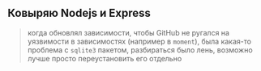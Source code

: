## Ковыряю Nodejs и Express

> когда обновлял зависимости, чтобы GitHub не ругался на уязвимости в зависимостях (например в `moment`), была какая-то проблема с `sqlite3` пакетом, разбираться было лень, возможно лучше просто переустановить его отдельно